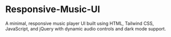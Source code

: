 # Responsive-Music-UI
A minimal, responsive music player UI built using HTML, Tailwind CSS, JavaScript, and jQuery with dynamic audio controls and dark mode support.

